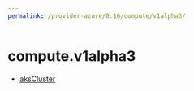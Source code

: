 ```yaml
---
permalink: /provider-azure/0.16/compute/v1alpha3/
---
```


# compute.v1alpha3



* [aksCluster](aksCluster.md)